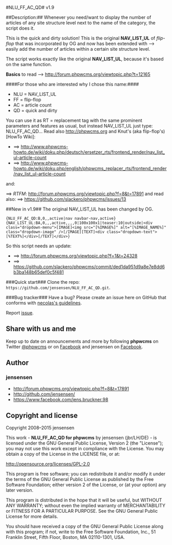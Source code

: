 #NLU_FF_AC_QD#
v1.9

##Description:##
Whenever you need/want to display the number of articles of any site structure level next to the name of the category, the script does it.

This is the quick and dirty solution! This is the original **NAV_LIST_UL** of *flip-flop* that was incorporated by OG and now has been extended with --> easily add the number of articles within a certain site structure level.

The script works exactly like the original **NAV_LIST_UL**, because it's based on the same function.

**Basics** to read --> http://forum.phpwcms.org/viewtopic.php?t=12165

####For those who are interested why I chose this name:####
* NLU = NAV_LIST_UL
* FF = flip-flop
* AC = article count
* QD = quick and dirty

You can use it as RT = replacement tag  with the same prominent parameters and features as usual, but instead NAV_LIST_UL just type: NLU_FF_AC_QD... Read also <http://phpwcms.org> and Knut's (aka flip-flop's) [HowTo Wiki]:

* ==> http://www.phpwcms-howto.de/wiki/doku.php/deutsch/ersetzer_rts/frontend_render/nav_list_ul-article-count
* ==> http://www.phpwcms-howto.de/wiki/doku.php/english/phpwcms_replacer_rts/frontend_render/nav_list_ul-article-count

and:

==> _RTFM_: http://forum.phpwcms.org/viewtopic.php?f=8&t=17891 and read also: 
==> https://github.com/slackero/phpwcms/issues/13

##New in v1.9##
The original NAV_LIST_UL has been changed by OG.

```
{NLU_FF_AC_QD:B,0,,active|nav navbar-nav,active}
{NAV_LIST_UL:BA,0,,,active,,,,0|100x100x1|teaser:10|outside|<div class="dropdown-menu">[IMAGE]<img src="[%IMAGE%]" alt="[%IMAGE_NAME%]" class="dropdown-image" />[/IMAGE][TEXT]<div class="dropdown-text">[%TEXT%]</div>[/TEXT]</div>}
```
So this script needs an update:

* ==> http://forum.phpwcms.org/viewtopic.php?f=1&t=24328
* ==> https://github.com/slackero/phpwcms/commit/ded1da951d9a8e7e8dd6b3ba148b65def0c5f481

###Quick start###
Clone the repo: `https://github.com/jensensen/NLU_FF_AC_QD.git`.

###Bug tracker###
Have a bug? Please create an issue here on GitHub that conforms with [necolas's guidelines](https://github.com/necolas/issue-guidelines).

Report [issue](https://github.com/jensensen/NLU_FF_AC_QD/issues).

Share with us and me
-------------

Keep up to date on announcements and more by following **phpwcms** on Twitter [@phpwcms](http://twitter.com/phpwcms) or on [Facebook](https://www.facebook.com/pages/phpwcms/162275020999) and jensensen on [Facebook](https://www.facebook.com/jens.bruckner.98).


Author
------

### jensensen ###
* <http://forum.phpwcms.org/viewtopic.php?f=8&t=17891>
* <http://github.com/jensensen/>
* <https://www.facebook.com/jens.bruckner.98>

Copyright and license
---------------------

Copyright 2008–2015 jensensen

This work - **NLU_FF_AC_QD for phpwcms** by jensensen (jbr/LH/DE) - is
licensed under the GNU General Public License, Version 2 (the "License");
you may not use this work except in compliance with the License.
You may obtain a copy of the License in the LICENSE file, or at:

   <http://opensource.org/licenses/GPL-2.0>

This program is free software; you can redistribute it and/or
modify it under the terms of the GNU General Public License
as published by the Free Software Foundation; either version 2
of the License, or (at your option) any later version.

This program is distributed in the hope that it will be useful,
but WITHOUT ANY WARRANTY; without even the implied warranty of
MERCHANTABILITY or FITNESS FOR A PARTICULAR PURPOSE. See the
GNU General Public License for more details.

You should have received a copy of the GNU General Public License
along with this program; if not, write to the
    Free Software Foundation, Inc.,
    51 Franklin Street, Fifth Floor, Boston,
    MA 02110-1301, USA.
